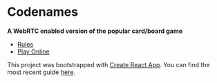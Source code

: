 # Codenames

**A WebRTC enabled version of the popular card/board game**

- [Rules](https://en.wikipedia.org/wiki/Codenames_(board_game)#Rules)
- [Play Online](https://codenames.embark.ws/)

This project was bootstrapped with [Create React App](https://github.com/facebookincubator/create-react-app). You can find the most recent guide [here](https://github.com/facebookincubator/create-react-app/blob/master/template/README.md).
